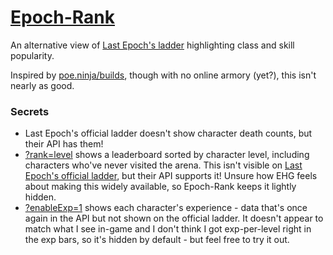 # [Epoch-Rank](https://epoch-rank.erosson.org)

An alternative view of [Last Epoch's ladder](https://lastepoch.com/ladder) highlighting class and skill popularity.

Inspired by [poe.ninja/builds](https://poe.ninja/challengessf/builds), though with no online armory (yet?), this isn't nearly as good.

### Secrets

- Last Epoch's official ladder doesn't show character death counts, but their API has them!
- [?rank=level](https://epoch-rank.erosson.org?rank=level) shows a leaderboard sorted by character level, including characters who've never visited the arena. This isn't visible on [Last Epoch's official ladder](https://lastepoch.com/ladder), but their API supports it! Unsure how EHG feels about making this widely available, so Epoch-Rank keeps it lightly hidden.
- [?enableExp=1](https://epoch-rank.erosson.org?enableExp=1) shows each character's experience - data that's once again in the API but not shown on the official ladder. It doesn't appear to match what I see in-game and I don't think I got exp-per-level right in the exp bars, so it's hidden by default - but feel free to try it out.
